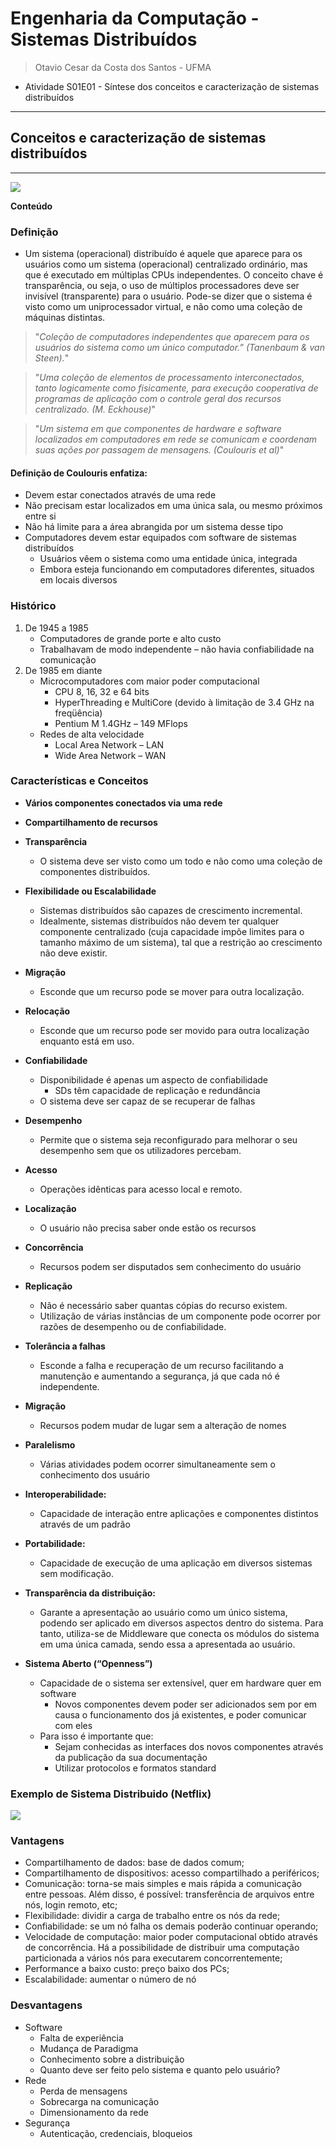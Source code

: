 # Engenharia da Computação - Sistemas Distribuídos
> Otavio Cesar da Costa dos Santos - UFMA

- Atividade S01E01 - Síntese dos conceitos e caracterização de sistemas distribuídos

---
## Conceitos e caracterização de sistemas distribuídos
---
![](https://github.com/otaviocesar/sistemas-distribuidos-2020-3/blob/master/imagens/sistemas-distribuidos.png?raw=true)

**Conteúdo**

### Definição

- Um sistema (operacional) distribuído é aquele que aparece para os usuários como um sistema (operacional) centralizado ordinário, mas que é executado em múltiplas CPUs independentes. O conceito chave é transparência, ou seja, o uso de múltiplos processadores deve ser invisível (transparente) para o usuário. Pode-se dizer que o sistema é visto como um uniprocessador virtual, e não como uma coleção de máquinas distintas.

> "*Coleção de computadores independentes 
> que aparecem para os usuários do sistema como 
> um único computador.” (Tanenbaum & van Steen).*"

> "*Uma coleção de elementos de processamento 
> interconectados, tanto logicamente como fisicamente, 
> para execução cooperativa de programas de aplicação 
> com o controle geral dos recursos centralizado. 
> (M. Eckhouse)*"

> "*Um sistema em que componentes de hardware e software 
> localizados em computadores em rede se comunicam e coordenam 
> suas ações por passagem de mensagens. (Coulouris et al)*"

#### Definição de Coulouris enfatiza:
+ Devem estar conectados através de uma rede
+  Não precisam estar localizados em uma única sala, ou mesmo próximos entre si
+ Não há limite para a área abrangida por um sistema desse tipo
+  Computadores devem estar equipados com software de sistemas distribuídos
      + Usuários vêem o sistema como uma entidade única, integrada 
      + Embora esteja funcionando em computadores diferentes, situados em locais diversos
         
### Histórico

1. De 1945 a 1985
   - Computadores de grande porte e alto custo
   - Trabalhavam de modo independente – não havia confiabilidade na
comunicação
2. De 1985 em diante
   - Microcomputadores com maior poder computacional
     - CPU 8, 16, 32 e 64 bits
     - HyperThreading e MultiCore (devido à limitação de 3.4 GHz na freqüência)
     - Pentium M 1.4GHz – 149 MFlops     
   - Redes de alta velocidade
     - Local Area Network – LAN
     - Wide Area Network – WAN  

### Características e Conceitos

- **Vários componentes conectados via uma rede**
- **Compartilhamento de recursos**
- **Transparência**
    - O sistema deve ser visto como um todo e não como uma coleção de componentes distribuídos.
- **Flexibilidade ou Escalabilidade**
    - Sistemas distribuídos são capazes de crescimento incremental.
    - Idealmente, sistemas distribuídos não devem ter qualquer componente centralizado (cuja capacidade impõe limites para o tamanho máximo de um sistema), tal que a restrição ao crescimento não deve existir.
- **Migração** 
    - Esconde que um recurso pode se mover para outra localização.
- **Relocação** 
    - Esconde que um recurso pode ser movido para outra localização enquanto está em uso.   
- **Confiabilidade**
    - Disponibilidade é apenas um aspecto de confiabilidade
        - SDs têm capacidade de replicação e redundância
    - O sistema deve ser capaz de se recuperar de falhas
- **Desempenho**
    - Permite que o sistema seja reconfigurado para melhorar o seu desempenho sem que os utilizadores percebam. 
- **Acesso**
    - Operações idênticas para acesso local e remoto.
- **Localização**
    - O usuário não precisa saber onde estão os recursos
- **Concorrência**
    - Recursos podem ser disputados sem conhecimento do usuário
- **Replicação**
    - Não é necessário saber quantas cópias do recurso existem. 
    - Utilização de várias instâncias de um componente pode ocorrer por razões de desempenho ou de confiabilidade.
- **Tolerância a falhas**
    - Esconde a falha e recuperação de um recurso facilitando a manutenção e aumentando a segurança, já que cada nó é independente.
- **Migração**
    - Recursos podem mudar de lugar sem a alteração de nomes
- **Paralelismo** 
    - Várias atividades podem ocorrer simultaneamente sem o conhecimento dos usuário 
- **Interoperabilidade:** 
    - Capacidade de interação entre aplicações e componentes distintos através de um padrão 
- **Portabilidade:** 
    - Capacidade de execução de uma aplicação em diversos sistemas sem modificação.
- **Transparência da distribuição:** 
    - Garante a apresentação ao usuário como um único sistema, podendo ser aplicado em diversos aspectos dentro do sistema. Para tanto, utiliza-se de Middleware que conecta os módulos do sistema em uma única camada, sendo essa a apresentada ao usuário.

- **Sistema Aberto (“Openness”)**
    - Capacidade de o sistema ser extensível, quer em hardware quer em software
        - Novos componentes devem poder ser adicionados sem por em causa o funcionamento dos já existentes, e poder comunicar com eles 
    - Para isso é importante que:
        - Sejam conhecidas as interfaces dos novos componentes através da publicação da sua documentação
        - Utilizar protocolos e formatos standard


### Exemplo de Sistema Distribuido (Netflix)

![](https://github.com/otaviocesar/sistemas-distribuidos-2020-3/blob/master/imagens/netflix.png?raw=true)

### Vantagens

+ Compartilhamento de dados: base de dados comum;
+ Compartilhamento de dispositivos: acesso compartilhado a
periféricos;
+ Comunicação: torna-se mais simples e mais rápida a
comunicação entre pessoas. Além disso, é possível:
transferência de arquivos entre nós, login remoto, etc;
+ Flexibilidade: dividir a carga de trabalho entre os nós da rede;
+ Confiabilidade: se um nó falha os demais poderão continuar
operando;
+ Velocidade de computação: maior poder computacional obtido
através de concorrência. Há a possibilidade de distribuir uma
computação particionada a vários nós para executarem
concorrentemente;
+ Performance a baixo custo: preço baixo dos PCs;
+ Escalabilidade: aumentar o número de nó

### Desvantagens

+ Software
    + Falta de experiência
    + Mudança de Paradigma
    + Conhecimento sobre a distribuição
    + Quanto deve ser feito pelo sistema e quanto pelo usuário?
+ Rede
    + Perda de mensagens
    + Sobrecarga na comunicação
    + Dimensionamento da rede
+ Segurança
    + Autenticação, credenciais, bloqueios
